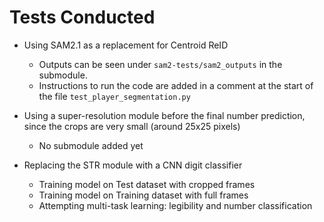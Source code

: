 # Tests Conducted

- Using SAM2.1 as a replacement for Centroid ReID
    - Outputs can be seen under `sam2-tests/sam2_outputs` in the submodule.
    - Instructions to run the code are added in a comment at the start of the file `test_player_segmentation.py`

- Using a super-resolution module before the final number prediction, since the crops are very small (around 25x25 pixels)
    - No submodule added yet

- Replacing the STR module with a CNN digit classifier           
    - Training model on Test dataset with cropped frames
    - Training model on Training dataset with full frames
    - Attempting multi-task learning: legibility and number classification
